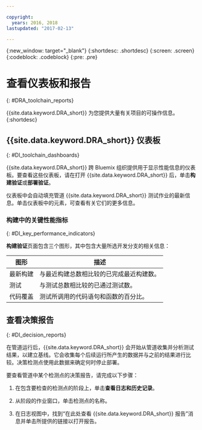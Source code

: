 ```yaml
---

copyright:
  years: 2016, 2018
lastupdated: "2017-02-13"

---
```


{:new_window: target="_blank"}
{:shortdesc: .shortdesc}
{:screen: .screen}
{:codeblock: .codeblock}
{:pre: .pre}

# 查看仪表板和报告
{: #DRA_toolchain_reports}

{{site.data.keyword.DRA_short}} 为您提供大量有关项目的可操作信息。
{:shortdesc}

## {{site.data.keyword.DRA_short}} 仪表板    
{: #DI_toolchain_dashboards}

{{site.data.keyword.DRA_short}} 跨 Bluemix 组织提供用于显示性能信息的仪表板。要查看这些仪表板，请在打开 {{site.data.keyword.DRA_short}} 后，单击**构建验证**或**部署验证**。

仪表板中会自动填充管道 {{site.data.keyword.DRA_short}} 测试作业的最新信息。单击仪表板中的元素，可查看有关它们的更多信息。

### 构建中的关键性能指标    
{: #DI_key_performance_indicators}

**构建验证**页面包含三个图形，其中包含大量所选开发分支的相关信息：

<table>
<thead>
<tr>
<th>图形</th>
<th>描述</th>
</tr>
</thead>

<tbody>
<tr>
<td>最新构建</td>
<td>与最近构建总数相比较的已完成最近构建数。</td>
</tr>
<tr>
<td>测试</td>
<td>与测试总数相比较的已通过测试数。</td>
</tr>
<tr>
<td>代码覆盖</td>
<td>测试所调用的代码语句和函数的百分比。</td>
</tr>
</tbody></table>

## 查看决策报告    
{: #DI_decision_reports}

在管道运行后，{{site.data.keyword.DRA_short}} 会开始从管道收集并分析测试结果，以建立基线。它会收集每个后续运行所产生的数据并与之前的结果进行比较。决策检测点使用此数据来确定何时停止部署。 

要查看管道中某个检测点的决策报告，请完成以下步骤：

   1. 在包含要检查的检测点的阶段上，单击**查看日志和历史记录**。

   2. 从阶段的作业窗口，单击检测点的名称。

   3. 在日志视图中，找到“在此处查看 {{site.data.keyword.DRA_short}} 报告”消息并单击所提供的链接以打开报告。

